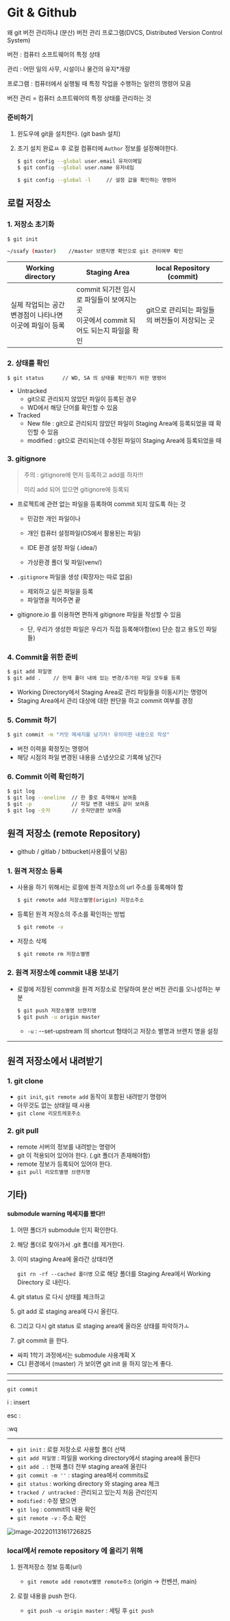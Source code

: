 # Git & Github

왜 git 버전 관리하냐 (분산) 버전 관리 프로그램(DVCS, Distributed Version Control System)

버전 : 컴퓨터 소프트웨어의 특정 상태

관리 : 어떤 일의 사무, 시설이나 물건의 유지*개량

프로그램 : 컴퓨터에서 실행될 때 특정 작업을 수행하는 일련의 명령어 모음

버전 관리 = 컴퓨터 소프트웨어의 특정 상태를 관리하는 것

### 준비하기

1. 윈도우에 git을 설치한다. (git bash 설치)

2. 초기 설치 완료ㅛ 후 로컬 컴퓨터에 `Author` 정보를 설정해야한다.

   ```bash
   $ git config --global user.email 유저이메일
   $ git config --global user.name 유저네임
   
   $ git config --global -l     // 설정 값을 확인하는 명령어
   ```

   

## 로컬 저장소

### 1. 저장소 초기화

```bash
$ git init

~/ssafy (master)    //master 브랜치명 확인으로 git 관리여부 확인
```

| Working directory                                            | Staging Area                                                 | local Repository (commit)                      |
| ------------------------------------------------------------ | ------------------------------------------------------------ | ---------------------------------------------- |
| 실제 작업되는 공간<br />변경점이 나타나면 이곳에 파일이 등록 | commit 되기전 임시로 파일들이 보여지는 곳<br />이곳에서 commit 되어도 되는지 파일을 확인 | git으로 관리되는 파일들의 버전들이 저장되는 곳 |



### 2. 상태를 확인

```bash
$ git status      // WD, SA 의 상태를 확인하기 위한 명령어
```

* Untracked
  * git으로 관리되지 않았던 파일이 등록된 경우
  * WD에서 해당 단어를 확인할 수 있음
* Tracked
  * New file : git으로 관리되지 않았던 파일이 Staging Area에 등록되었을 떄 확인할 수 있음
  * modified : git으로 관리되는데 수정된 파일이 Staging Area에 등록되었을 때

### 3. gitignore

> 주의 : gitignore에 먼저 등록하고 add를 하자!!!
>
> 미리 add 되어 있으면 gitignore에 등록되

- 프로젝트에 관련 없는 파일을 등록하여 commit 되지 않도록 하는 것

  * 민감한 개인 파일이나

  * 개인 컴퓨터 설정파일(OS에서 활용된는 파일)
  * IDE 환경 설정 파일 (.idea/)
  * 가상환경 폴더 및 파일(venv/)

- `.gitignore` 파일을 생성 (확장자는 따로 없음)

  - 제외하고 싶은 파일을 등록
  - 파일명을 적어주면 끝

- gitignore.io 를 이용하면 편하게 gitignore 파일을 작성할 수 있음

  - 단, 우리가 생성한 파일은 우리가 직접 등록해야함(ex) 단순 참고 용도인 파일들)



### 4. Commit을 위한 준비

```bash
$ git add 파일명
$ git add .    // 현재 폴더 내에 있는 변경/추가된 파일 모두를 등록
```

* Working Directory에서 Staging Area로 관리 파일들을 이동시키는 명령어
* Staging Area에서 관리 대상에 대한 판단을 하고 commit 여부를 경정



### 5. Commit 하기

```bash
$ git commit -m "커밋 메세지를 남기자! 유의미한 내용으로 작성"
```

* 버전 이력을 확정짓는 명령어
* 해당 시점의 파일 변경된 내용을 스냅샷으로 기록해 남긴다



### 6. Commit 이력 확인하기

```bash
$ git log
$ git log --oneline  // 한 줄로 축약해서 보여줌
$ git -p             // 파일 변경 내용도 같이 보여줌
$ git log -숫자       // 숫자만큼만 보여줌
```





## 원격 저장소 (remote Repository)

* github / gitlab / bitbucket(사용률이 낮음)

### 1. 원격 저장소 등록

* 사용을 하기 위해서는 로컬에 원격 저장소의 url 주소를 등록해야 함

  ```bash
  $ git remote add 저장소별명(origin) 저장소주소
  ```

* 등록된 원격 저장소의 주소를 확인하는 방법

  ```bash
  $ git remote -v
  ```

* 저장소 삭제

  ```bash
  $ git remote rm 저장소별명
  ```



### 2. 원격 저장소에 commit 내용 보내기

* 로컬에 저장된 commit을 원격 저장소로 전달하여 분산 버전 관리를 오나성하는 부분

  ```bash
  $ git push 저장소별명 브랜치명
  $ git push -u origin master
  ```

  * `-u` : --set-upstream 의 shortcut 형태이고 저장소 별명과 브랜치 명을 설정

---

## 원격 저장소에서 내려받기

### 1. git clone

- `git init`, `git remote add` 동작이 포함된 내려받기 명령어
- 아무것도 없는 상태일 때 사용
- `git clone 리모트레포주소`



### 2. git pull

- remote 서버의 정보를 내려받는 명령어
- git 이 적용되어 있어야 한다. (.git 폴더가 존재해야함)
- remote 정보가 등록되어 있어야 한다.
- `git pull 리모트별명 브랜치명`



## 기타)

#### submodule warning 메세지를 봤다!!

1. 어떤 폴더가 submodule 인지 확인한다.

2. 해당 폴더로 찾아가서 .git 폴더를 제거한다.

3. 이미 staging Area에 올라간 상태라면

   `git rn -rf --cached 폴더명` 으로 해당 폴더를 Staging Area에서 Working Directory 로 내린다.

4. git status 로 다시 상태를 체크하고

5. git add 로 staging area에 다시 올린다.

6. 그리고 다시 git status 로 staging area에 올라온 상태를 파악하가ㅗ

7. git commit 을 한다.

- 싸피 1학기 과정에서는 submodule 사용계획 X
- CLI 환경에서 (master) 가 보이면 git init 을 하지 않는게 좋다.

---

---



`git commit` 

i : insert

esc : 

:wq 

---



* `git init` : 로컬 저장소로 사용할 폴더 선택
* `git add 파일명` :  파일을 working directory에서 staging area에 올린다
* `git add .` : 현재 폴더 전부 staging area에 올린다
* `git commit -m ''` :  staging area에서 commits로
* `git status` : working directory 와 staging area 체크
* `tracked / untracked` : 관리되고 있는지 처음 관리인지
* `modified` : 수정 됐으면
* `git log` : commit의 내용 확인
* `git remote -v` : 주소 확인

![image-20220113161726825](git.assets/image-20220113161726825.png)

### local에서 remote repository 에 올리기 위해

1. 원격저장소 정보 등록(url)

   * `git remote add remote별명 remote주소` (origin -> 컨벤션, main)

2. 로컬 내용을 push 한다. 

   * `git push -u origin master` : 세팅 후 `git push`